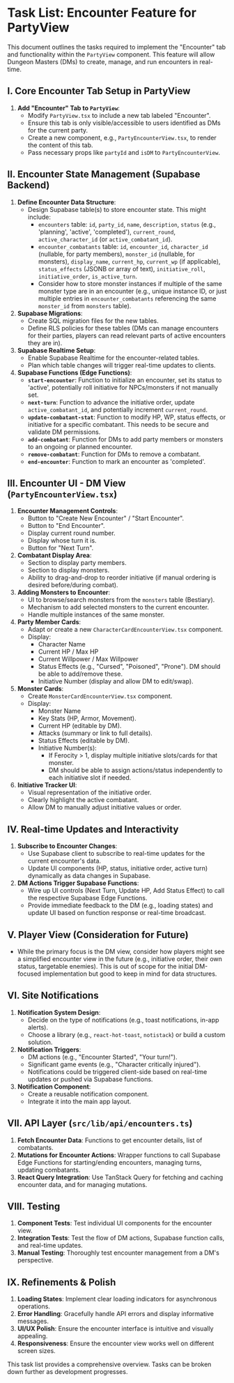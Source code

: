 # Task List: Encounter Feature for PartyView

This document outlines the tasks required to implement the "Encounter" tab and functionality within the `PartyView` component. This feature will allow Dungeon Masters (DMs) to create, manage, and run encounters in real-time.

## I. Core Encounter Tab Setup in PartyView

1.  **Add "Encounter" Tab to `PartyView`**:
    *   Modify `PartyView.tsx` to include a new tab labeled "Encounter".
    *   Ensure this tab is only visible/accessible to users identified as DMs for the current party.
    *   Create a new component, e.g., `PartyEncounterView.tsx`, to render the content of this tab.
    *   Pass necessary props like `partyId` and `isDM` to `PartyEncounterView`.

## II. Encounter State Management (Supabase Backend)

1.  **Define Encounter Data Structure**:
    *   Design Supabase table(s) to store encounter state. This might include:
        *   `encounters` table: `id`, `party_id`, `name`, `description`, `status` (e.g., 'planning', 'active', 'completed'), `current_round`, `active_character_id` (or `active_combatant_id`).
        *   `encounter_combatants` table: `id`, `encounter_id`, `character_id` (nullable, for party members), `monster_id` (nullable, for monsters), `display_name`, `current_hp`, `current_wp` (if applicable), `status_effects` (JSONB or array of text), `initiative_roll`, `initiative_order`, `is_active_turn`.
        *   Consider how to store monster instances if multiple of the same monster type are in an encounter (e.g., unique instance ID, or just multiple entries in `encounter_combatants` referencing the same `monster_id` from `monsters` table).
2.  **Supabase Migrations**:
    *   Create SQL migration files for the new tables.
    *   Define RLS policies for these tables (DMs can manage encounters for their parties, players can read relevant parts of active encounters they are in).
3.  **Supabase Realtime Setup**:
    *   Enable Supabase Realtime for the encounter-related tables.
    *   Plan which table changes will trigger real-time updates to clients.
4.  **Supabase Functions (Edge Functions)**:
    *   **`start-encounter`**: Function to initialize an encounter, set its status to 'active', potentially roll initiative for NPCs/monsters if not manually set.
    *   **`next-turn`**: Function to advance the initiative order, update `active_combatant_id`, and potentially increment `current_round`.
    *   **`update-combatant-stat`**: Function to modify HP, WP, status effects, or initiative for a specific combatant. This needs to be secure and validate DM permissions.
    *   **`add-combatant`**: Function for DMs to add party members or monsters to an ongoing or planned encounter.
    *   **`remove-combatant`**: Function for DMs to remove a combatant.
    *   **`end-encounter`**: Function to mark an encounter as 'completed'.

## III. Encounter UI - DM View (`PartyEncounterView.tsx`)

1.  **Encounter Management Controls**:
    *   Button to "Create New Encounter" / "Start Encounter".
    *   Button to "End Encounter".
    *   Display current round number.
    *   Display whose turn it is.
    *   Button for "Next Turn".
2.  **Combatant Display Area**:
    *   Section to display party members.
    *   Section to display monsters.
    *   Ability to drag-and-drop to reorder initiative (if manual ordering is desired before/during combat).
3.  **Adding Monsters to Encounter**:
    *   UI to browse/search monsters from the `monsters` table (Bestiary).
    *   Mechanism to add selected monsters to the current encounter.
    *   Handle multiple instances of the same monster.
4.  **Party Member Cards**:
    *   Adapt or create a new `CharacterCardEncounterView.tsx` component.
    *   Display:
        *   Character Name
        *   Current HP / Max HP
        *   Current Willpower / Max Willpower
        *   Status Effects (e.g., "Cursed", "Poisoned", "Prone"). DM should be able to add/remove these.
        *   Initiative Number (display and allow DM to edit/swap).
5.  **Monster Cards**:
    *   Create `MonsterCardEncounterView.tsx` component.
    *   Display:
        *   Monster Name
        *   Key Stats (HP, Armor, Movement).
        *   Current HP (editable by DM).
        *   Attacks (summary or link to full details).
        *   Status Effects (editable by DM).
        *   Initiative Number(s):
            *   If Ferocity > 1, display multiple initiative slots/cards for that monster.
            *   DM should be able to assign actions/status independently to each initiative slot if needed.
6.  **Initiative Tracker UI**:
    *   Visual representation of the initiative order.
    *   Clearly highlight the active combatant.
    *   Allow DM to manually adjust initiative values or order.

## IV. Real-time Updates and Interactivity

1.  **Subscribe to Encounter Changes**:
    *   Use Supabase client to subscribe to real-time updates for the current encounter's data.
    *   Update UI components (HP, status, initiative order, active turn) dynamically as data changes in Supabase.
2.  **DM Actions Trigger Supabase Functions**:
    *   Wire up UI controls (Next Turn, Update HP, Add Status Effect) to call the respective Supabase Edge Functions.
    *   Provide immediate feedback to the DM (e.g., loading states) and update UI based on function response or real-time broadcast.

## V. Player View (Consideration for Future)

*   While the primary focus is the DM view, consider how players might see a simplified encounter view in the future (e.g., initiative order, their own status, targetable enemies). This is out of scope for the initial DM-focused implementation but good to keep in mind for data structures.

## VI. Site Notifications

1.  **Notification System Design**:
    *   Decide on the type of notifications (e.g., toast notifications, in-app alerts).
    *   Choose a library (e.g., `react-hot-toast`, `notistack`) or build a custom solution.
2.  **Notification Triggers**:
    *   DM actions (e.g., "Encounter Started", "Your turn!").
    *   Significant game events (e.g., "Character critically injured").
    *   Notifications could be triggered client-side based on real-time updates or pushed via Supabase functions.
3.  **Notification Component**:
    *   Create a reusable notification component.
    *   Integrate it into the main app layout.

## VII. API Layer (`src/lib/api/encounters.ts`)

1.  **Fetch Encounter Data**: Functions to get encounter details, list of combatants.
2.  **Mutations for Encounter Actions**: Wrapper functions to call Supabase Edge Functions for starting/ending encounters, managing turns, updating combatants.
3.  **React Query Integration**: Use TanStack Query for fetching and caching encounter data, and for managing mutations.

## VIII. Testing

1.  **Component Tests**: Test individual UI components for the encounter view.
2.  **Integration Tests**: Test the flow of DM actions, Supabase function calls, and real-time updates.
3.  **Manual Testing**: Thoroughly test encounter management from a DM's perspective.

## IX. Refinements & Polish

1.  **Loading States**: Implement clear loading indicators for asynchronous operations.
2.  **Error Handling**: Gracefully handle API errors and display informative messages.
3.  **UI/UX Polish**: Ensure the encounter interface is intuitive and visually appealing.
4.  **Responsiveness**: Ensure the encounter view works well on different screen sizes.

This task list provides a comprehensive overview. Tasks can be broken down further as development progresses.
